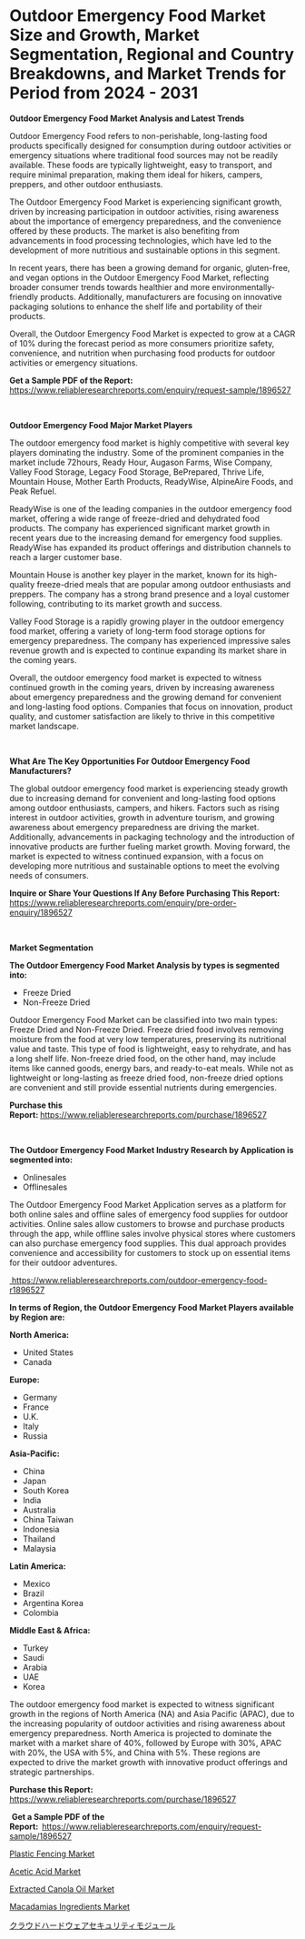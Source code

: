 <p><h1>Outdoor Emergency Food Market Size and Growth, Market Segmentation, Regional and Country Breakdowns, and Market Trends for Period from 2024 -  2031</h1></p><p><strong>Outdoor Emergency Food Market Analysis and Latest Trends</strong></p>
<p><p>Outdoor Emergency Food refers to non-perishable, long-lasting food products specifically designed for consumption during outdoor activities or emergency situations where traditional food sources may not be readily available. These foods are typically lightweight, easy to transport, and require minimal preparation, making them ideal for hikers, campers, preppers, and other outdoor enthusiasts.</p><p>The Outdoor Emergency Food Market is experiencing significant growth, driven by increasing participation in outdoor activities, rising awareness about the importance of emergency preparedness, and the convenience offered by these products. The market is also benefiting from advancements in food processing technologies, which have led to the development of more nutritious and sustainable options in this segment.</p><p>In recent years, there has been a growing demand for organic, gluten-free, and vegan options in the Outdoor Emergency Food Market, reflecting broader consumer trends towards healthier and more environmentally-friendly products. Additionally, manufacturers are focusing on innovative packaging solutions to enhance the shelf life and portability of their products.</p><p>Overall, the Outdoor Emergency Food Market is expected to grow at a CAGR of 10% during the forecast period as more consumers prioritize safety, convenience, and nutrition when purchasing food products for outdoor activities or emergency situations.</p></p>
<p><strong>Get a Sample PDF of the Report:&nbsp;</strong> <a href="https://www.reliableresearchreports.com/enquiry/request-sample/1896527">https://www.reliableresearchreports.com/enquiry/request-sample/1896527</a></p>
<p>&nbsp;</p>
<p><strong>Outdoor Emergency Food Major Market Players</strong></p>
<p><p>The outdoor emergency food market is highly competitive with several key players dominating the industry. Some of the prominent companies in the market include 72hours, Ready Hour, Augason Farms, Wise Company, Valley Food Storage, Legacy Food Storage, BePrepared, Thrive Life, Mountain House, Mother Earth Products, ReadyWise, AlpineAire Foods, and Peak Refuel.</p><p>ReadyWise is one of the leading companies in the outdoor emergency food market, offering a wide range of freeze-dried and dehydrated food products. The company has experienced significant market growth in recent years due to the increasing demand for emergency food supplies. ReadyWise has expanded its product offerings and distribution channels to reach a larger customer base.</p><p>Mountain House is another key player in the market, known for its high-quality freeze-dried meals that are popular among outdoor enthusiasts and preppers. The company has a strong brand presence and a loyal customer following, contributing to its market growth and success.</p><p>Valley Food Storage is a rapidly growing player in the outdoor emergency food market, offering a variety of long-term food storage options for emergency preparedness. The company has experienced impressive sales revenue growth and is expected to continue expanding its market share in the coming years.</p><p>Overall, the outdoor emergency food market is expected to witness continued growth in the coming years, driven by increasing awareness about emergency preparedness and the growing demand for convenient and long-lasting food options. Companies that focus on innovation, product quality, and customer satisfaction are likely to thrive in this competitive market landscape.</p></p>
<p>&nbsp;</p>
<p><strong>What Are The Key Opportunities For Outdoor Emergency Food Manufacturers?</strong></p>
<p><p>The global outdoor emergency food market is experiencing steady growth due to increasing demand for convenient and long-lasting food options among outdoor enthusiasts, campers, and hikers. Factors such as rising interest in outdoor activities, growth in adventure tourism, and growing awareness about emergency preparedness are driving the market. Additionally, advancements in packaging technology and the introduction of innovative products are further fueling market growth. Moving forward, the market is expected to witness continued expansion, with a focus on developing more nutritious and sustainable options to meet the evolving needs of consumers.</p></p>
<p><strong>Inquire or Share Your Questions If Any Before Purchasing This Report:</strong> <a href="https://www.reliableresearchreports.com/enquiry/pre-order-enquiry/1896527">https://www.reliableresearchreports.com/enquiry/pre-order-enquiry/1896527</a></p>
<p>&nbsp;</p>
<p><strong>Market Segmentation</strong></p>
<p><strong>The Outdoor Emergency Food Market Analysis by types is segmented into:</strong></p>
<p><ul><li>Freeze Dried</li><li>Non-Freeze Dried</li></ul></p>
<p><p>Outdoor Emergency Food Market can be classified into two main types: Freeze Dried and Non-Freeze Dried. Freeze dried food involves removing moisture from the food at very low temperatures, preserving its nutritional value and taste. This type of food is lightweight, easy to rehydrate, and has a long shelf life. Non-freeze dried food, on the other hand, may include items like canned goods, energy bars, and ready-to-eat meals. While not as lightweight or long-lasting as freeze dried food, non-freeze dried options are convenient and still provide essential nutrients during emergencies.</p></p>
<p><strong>Purchase this Report:&nbsp;</strong><a href="https://www.reliableresearchreports.com/purchase/1896527">https://www.reliableresearchreports.com/purchase/1896527</a></p>
<p>&nbsp;</p>
<p><strong>The Outdoor Emergency Food Market Industry Research by Application is segmented into:</strong></p>
<p><ul><li>Onlinesales</li><li>Offlinesales</li></ul></p>
<p><p>The Outdoor Emergency Food Market Application serves as a platform for both online sales and offline sales of emergency food supplies for outdoor activities. Online sales allow customers to browse and purchase products through the app, while offline sales involve physical stores where customers can also purchase emergency food supplies. This dual approach provides convenience and accessibility for customers to stock up on essential items for their outdoor adventures.</p></p>
<p><a href="https://www.reliableresearchreports.com/outdoor-emergency-food-r1896527">&nbsp;https://www.reliableresearchreports.com/outdoor-emergency-food-r1896527</a></p>
<p><strong>In terms of Region, the Outdoor Emergency Food Market Players available by Region are:</strong></p>
<p>
    <p> <strong> North America: </strong>
        <ul>
            <li>United States</li>
            <li>Canada</li>
        </ul>
        </p> 
    <p> <strong> Europe: </strong>
        <ul>
            <li>Germany</li>
            <li>France</li>
            <li>U.K.</li>
            <li>Italy</li>
            <li>Russia</li>
        </ul>
        </p> 
    <p> <strong> Asia-Pacific: </strong>
        <ul>
            <li>China</li>
            <li>Japan</li>
            <li>South Korea</li>
            <li>India</li>
            <li>Australia</li>
            <li>China Taiwan</li>
            <li>Indonesia</li>
            <li>Thailand</li>
            <li>Malaysia</li>
        </ul>
        </p> 
    <p> <strong> Latin America: </strong>
        <ul>
            <li>Mexico</li>
            <li>Brazil</li>
            <li>Argentina Korea</li>
            <li>Colombia</li>
        </ul>
        </p> 
    <p> <strong> Middle East & Africa: </strong>
        <ul>
            <li>Turkey</li>
            <li>Saudi</li>
            <li>Arabia</li>
            <li>UAE</li>
            <li>Korea</li>
        </ul>
    </p>
    </p>
<p><p>The outdoor emergency food market is expected to witness significant growth in the regions of North America (NA) and Asia Pacific (APAC), due to the increasing popularity of outdoor activities and rising awareness about emergency preparedness. North America is projected to dominate the market with a market share of 40%, followed by Europe with 30%, APAC with 20%, the USA with 5%, and China with 5%. These regions are expected to drive the market growth with innovative product offerings and strategic partnerships.</p></p>
<p><strong>Purchase this Report: </strong><a href="https://www.reliableresearchreports.com/purchase/1896527">https://www.reliableresearchreports.com/purchase/1896527</a></p>
<p>&nbsp;<strong>Get a Sample PDF of the Report:&nbsp;&nbsp;</strong><a href="https://www.reliableresearchreports.com/enquiry/request-sample/1896527">https://www.reliableresearchreports.com/enquiry/request-sample/1896527</a></p>
<p><strong></strong></p>
<p><p><a href="https://issuu.com/reportprime-2/docs/plastic-fencing-market-size-2030.pptx">Plastic Fencing Market</a></p><p><a href="https://issuu.com/reportprime-2/docs/acetic-acid-market-size-2030.pptx">Acetic Acid Market</a></p><p><a href="https://github.com/dimitrishawkinswaynenp91rgz/Market-Research-Report-List-2/blob/main/extracted-canola-oil-market.md">Extracted Canola Oil Market</a></p><p><a href="https://github.com/changoleonlaverguenzanoexiste/Market-Research-Report-List-2/blob/main/macadamias-ingredients-market.md">Macadamias Ingredients Market</a></p><p><a href="https://github.com/one-cool-chick/Market-Research-Report-List-1/blob/main/155021419861.md">クラウドハードウェアセキュリティモジュール</a></p></p>